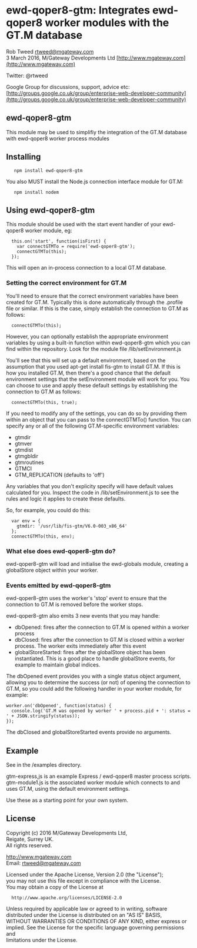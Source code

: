 # ewd-qoper8-gtm: Integrates ewd-qoper8 worker modules with the GT.M database
 
Rob Tweed <rtweed@mgateway.com>  
3 March 2016, M/Gateway Developments Ltd [http://www.mgateway.com](http://www.mgateway.com)  

Twitter: @rtweed

Google Group for discussions, support, advice etc: [http://groups.google.co.uk/group/enterprise-web-developer-community](http://groups.google.co.uk/group/enterprise-web-developer-community)


## ewd-qoper8-gtm

This module may be used to simplifiy the integration of the GT.M database with ewd-qoper8 worker process modules

## Installing

       npm install ewd-qoper8-gtm

You also MUST install the Node.js connection interface module for GT.M:

       npm install nodem
	   
## Using ewd-qoper8-gtm

This module should be used with the start event handler of your ewd-qoper8 worker module, eg:

      this.on('start', function(isFirst) {
        var connectGTMTo = require('ewd-qoper8-gtm');
        connectGTMTo(this);
      });

This will open an in-process connection to a local GT.M database.

### Setting the correct environment for GT.M

You'll need to ensure that the correct environment variables have been created for GT.M.  Typically this is done
automatically through the .profile file or similar.  If this is the case, simply establish the connection to GT.M
as follows:

      connectGTMTo(this);

However, you can optionally establish the appropriate environment variables by using a built-in function within 
ewd-qoper8-gtm which you can find within the repository.  Look for the module file /lib/setEnvironment.js

You'll see that this will set up a default environment, based on the assumption that you used apt-get install fis-gtm 
to install GT.M.  If this is how you installed GT.M, then there's a good chance that the default environment settings
that the setEnvironment module will work for you.  You can choose to use and apply these default settings by
establishing the connection to GT.M as follows:

      connectGTMTo(this, true);

If you need to modify any of the settings, you can do so by providing them within an object that you can pass to
the connectGTMTo() function.  You can specify any or all of the following GT.M-specific environment variables:

- gtmdir
- gtmver
- gtmdist
- gtmgbldir
- gtmroutines
- GTMCI
- GTM_REPLICATION  (defaults to 'off')

Any variables that you don't explicity specify will have default values calculated for you.  Inspect the code in
/lib/setEnvironment.js to see the rules and logic it applies to create these defaults.

So, for example, you could do this:

      var env = {
        gtmdir: '/usr/lib/fis-gtm/V6.0-003_x86_64'
      };
      connectGTMTo(this, env);

### What else does ewd-qoper8-gtm do?

ewd-qoper8-gtm will load and initialise the ewd-globals module, creating a globalStore object within your worker.

### Events emitted by ewd-qoper8-gtm

ewd-qoper8-gtm uses the worker's 'stop' event to ensure that the connection to GT.M is removed before the worker stops.

ewd-qoper8-gtm also emits 3 new events that you may handle:

- dbOpened: fires after the connection to GT.M is opened within a worker process
- dbClosed: fires after the connection to GT.M is closed within a worker process.  The worker exits immediately after this event
- globalStoreStarted: fires after the globalStore object has been instantiated.  This is a good place to handle globalStore events, 
 for example to maintain global indices.

The dbOpened event provides you with a single status object argument, allowing you to determine the success (or not) of
opening the connection to GT.M, so you could add the following handler in your worker module, for example:

    worker.on('dbOpened', function(status) {
      console.log('GT.M was opened by worker ' + process.pid + ': status = ' + JSON.stringify(status));
    });


The dbClosed and globalStoreStarted events provide no arguments.

## Example

See in the /examples directory.

gtm-express,js is an example Express / ewd-qoper8 master process scripts. gtm-module1.js is
the associated worker module which connects to and uses GT.M, using the default environment settings.

Use these as a starting point for your own system.


## License

 Copyright (c) 2016 M/Gateway Developments Ltd,                           
 Reigate, Surrey UK.                                                      
 All rights reserved.                                                     
                                                                           
  http://www.mgateway.com                                                  
  Email: rtweed@mgateway.com                                               
                                                                           
                                                                           
  Licensed under the Apache License, Version 2.0 (the "License");          
  you may not use this file except in compliance with the License.         
  You may obtain a copy of the License at                                  
                                                                           
      http://www.apache.org/licenses/LICENSE-2.0                           
                                                                           
  Unless required by applicable law or agreed to in writing, software      
  distributed under the License is distributed on an "AS IS" BASIS,        
  WITHOUT WARRANTIES OR CONDITIONS OF ANY KIND, either express or implied. 
  See the License for the specific language governing permissions and      
   limitations under the License.      
